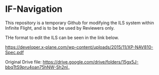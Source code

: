 # IF-Navigation

This repository is a temporary Github for modifying the ILS system within Infinite Flight, and is to be be used by Reviewers only.

THe format to edit the ILS can be seen in the link below.

https://developer.x-plane.com/wp-content/uploads/2015/11/XP-NAV810-Spec.pdf

Original Drive file:
https://drive.google.com/drive/folders/15gx5J-bbqTtS9pru4oan75hNW-Sh2nl_

